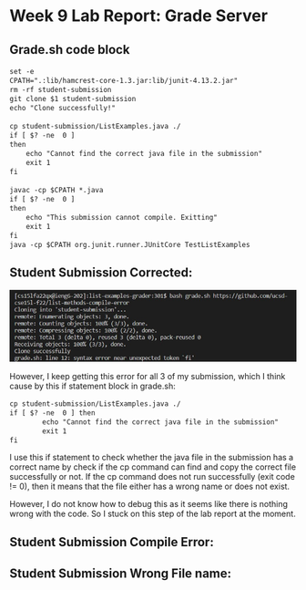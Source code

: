 # Week 9 Lab Report: Grade Server
## Grade.sh code block
    set -e
    CPATH=".:lib/hamcrest-core-1.3.jar:lib/junit-4.13.2.jar"
    rm -rf student-submission
    git clone $1 student-submission
    echo "Clone successfully!"

    cp student-submission/ListExamples.java ./
    if [ $? -ne  0 ]
    then
        echo "Cannot find the correct java file in the submission"
        exit 1
    fi

    javac -cp $CPATH *.java
    if [ $? -ne  0 ]
    then
        echo "This submission cannot compile. Exitting"
        exit 1
    fi
    java -cp $CPATH org.junit.runner.JUnitCore TestListExamples

## Student Submission Corrected:

![image](ex3.jpg)

However, I keep getting this error for all 3 of my submission, which I think cause by this if statement block in grade.sh:

    cp student-submission/ListExamples.java ./
    if [ $? -ne  0 ] then
            echo "Cannot find the correct java file in the submission"
            exit 1
    fi
        
I use this if statement to check whether the java file in the submission has a correct name by check if the cp command can find and copy the correct file successfully or not. If the cp command does not run successfully (exit code != 0), then it means that the file either has a wrong name or does not exist. 

However, I do not know how to debug this as it seems like there is nothing wrong with the code. So I stuck on this step of the lab report at the moment. 

## Student Submission Compile Error:

## Student Submission Wrong File name:


